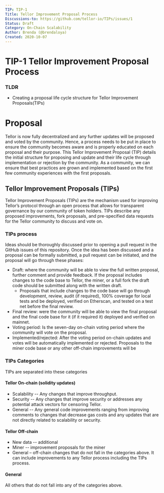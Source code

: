 ```yaml
---
TIP: TIP-1
Title: Tellor Improvement Proposal Process
Discussions-to: https://github.com/tellor-io/TIPs/issues/1
Status: Draft
Category: On-Chain Scalability
Author: Brenda (@brendaloya)
Created: 2020-10-07
---
```



# TIP-1 Tellor Improvement Proposal Process

### TLDR

* Creating a proposal life cycle structure for Tellor Improvement Proposals(TIPs)

# Proposal
Tellor is now fully decentralized and any further updates will be proposed and voted by the community. Hence, a process needs to be put in place to ensure the community becomes aware and is properly educated on each proposal and their purpose. This Tellor Improvement Proposal (TIP) details the initial structure for proposing and update and their life cycle through implementation or rejection by the community. As a community, we can ensure that best practices are grown and implemented based on the first few community experiences with the first proposals.  


## Tellor Improvement Proposals (TIPs)
Tellor Improvement Proposals (TIPs) are the mechanism used for improving Tellor’s protocol through an open process that allows for transparent governance by our community of token holders. TIPs describe any proposed improvements, fork proposals, and pre-specified data requests for the Tellor community to discuss and vote on.

### TIPs process

Ideas should be thoroughly discussed prior to opening a pull request in the GitHub issues of this repository. Once the idea has been discussed and a proposal can be formally submitted, a pull request can be initiated, and the proposal will go through these phases:

* Draft: where the community will be able to view the full written proposal, further comment and provide feedback. If the proposal includes changes to the code base to Tellor, the miner, or a full fork the draft code should be submitted along with the written draft.
   * Proposals that include changes to the code base will go through development, review, audit (if required), 100% coverage for local tests and be deployed, verified on Etherscan, and tested on a test net before the final review.
* Final review: were the community will be able to view the final proposal and the final code base for it (if it required it) deployed and verified on mainnet.
* Voting period: Is the seven-day on-chain voting period where the community will vote on the proposal.  
* Implemented/rejected:  After the voting period on-chain updates and votes will be automatically implemented or rejected. Proposals to the miner code base or any other off-chain improvements will be
 
### TIPs Categories

TIPs are separated into these categories

#### Tellor On-chain (solidity updates)

* Scalability -- Any changes that improve throughput.
* Security -- Any changes that improve security or addresses any potential attack vectors for censoring Tellor.
* General -- Any general code improvements ranging from improving comments to changes that decrease gas costs and any updates that are not directly related to scalability or security.
 
#### Tellor Off-chain

* New data -- additional 
* Miner -- improvement proposals for the miner 
* General – off-chain changes that do not fall in the categories above. It can include improvements to any Tellor process including the TIPs process. 

#### General

All others that do not fall into any of the categories above. 

